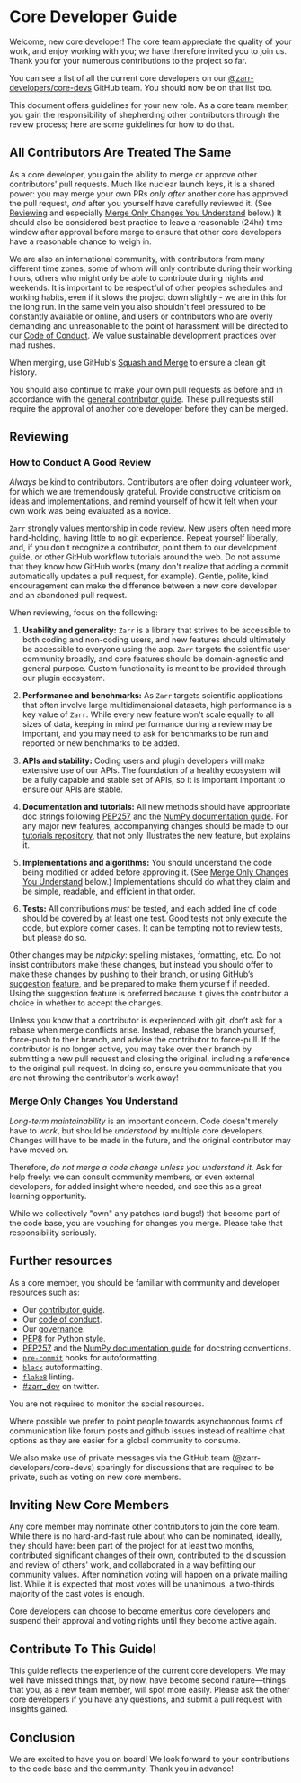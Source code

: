 # Core Developer Guide

Welcome, new core developer!  The core team appreciate the quality of
your work, and enjoy working with you; we have therefore invited you
to join us.  Thank you for your numerous contributions to the project
so far.

You can see a list of all the current core developers on our
[@zarr-developers/core-devs](https://github.com/orgs/zarr-developers/teams/core-devs)
GitHub team. You should now be on that list too.

This document offers guidelines for your new role.
As a core team member, you gain the responsibility of shepherding
other contributors through the review process; here are some
guidelines for how to do that.

## All Contributors Are Treated The Same

As a core developer, you gain the ability to merge or approve
other contributors' pull requests.  Much like nuclear launch keys, it
is a shared power: you may merge your own PRs *only after* another core has
approved the pull request, *and* after you yourself have carefully
reviewed it.  (See [Reviewing](#reviewing) and especially
[Merge Only Changes You Understand](#merge-only-changes-you-understand) below.)
It should also be considered best practice to leave a reasonable (24hr) time window
after approval before merge to ensure that other core developers have a reasonable
chance to weigh in.

We are also an international community, with contributors from many different time zones,
some of whom will only contribute during their working hours, others who might only be able
to contribute during nights and weekends. It is important to be respectful of other peoples
schedules and working habits, even if it slows the project down slightly - we are in this
for the long run. In the same vein you also shouldn't feel pressured to be constantly
available or online, and users or contributors who are overly demanding and unreasonable
to the point of harassment will be directed to our
[Code of Conduct](https://github.com/zarr-developers/.github/blob/master/CODE_OF_CONDUCT.md).
We value sustainable development practices over mad rushes.

When merging, use GitHub's
[Squash and Merge](https://help.github.com/articles/merging-a-pull-request/#merging-a-pull-request-on-github)
to ensure a clean git history.

You should also continue to make your own pull requests as before and in accordance
with the [general contributor guide](https://github.com/zarr-developers/.github/blob/master/CONTRIBUTING.md).
These pull requests still require the approval of another core developer before they can be merged.

## Reviewing

### How to Conduct A Good Review

*Always* be kind to contributors. Contributors are often doing
volunteer work, for which we are tremendously grateful. Provide
constructive criticism on ideas and implementations, and remind
yourself of how it felt when your own work was being evaluated as a
novice.

`Zarr` strongly values mentorship in code review.  New users
often need more hand-holding, having little to no git
experience. Repeat yourself liberally, and, if you don't recognize a
contributor, point them to our development guide, or other GitHub
workflow tutorials around the web. Do not assume that they know how
GitHub works (many don't realize that adding a commit
automatically updates a pull request, for example). Gentle, polite, kind
encouragement can make the difference between a new core developer and
an abandoned pull request.

When reviewing, focus on the following:

1. **Usability and generality:** `Zarr` is a library that strives to be accessible
to both coding and non-coding users, and new features should ultimately be
accessible to everyone using the app. `Zarr` targets the scientific user
community broadly, and core features should be domain-agnostic and general purpose.
Custom functionality is meant to be provided through our plugin ecosystem.

2. **Performance and benchmarks:** As `Zarr` targets scientific applications that often involve
large multidimensional datasets, high performance is a key value of `Zarr`. While
every new feature won't scale equally to all sizes of data, keeping in mind performance
during a review may be important, and you may
need to ask for benchmarks to be run and reported or new benchmarks to be added.

3. **APIs and stability:** Coding users and plugin developers will make
extensive use of our APIs. The foundation of a healthy ecosystem will be
a fully capable and stable set of APIs, so it is important 
important to ensure our APIs are stable.

4. **Documentation and tutorials:** All new methods should have appropriate doc
strings following [PEP257](https://www.python.org/dev/peps/pep-0257/) and the
[NumPy documentation guide](https://docs.scipy.org/doc/numpy/docs/howto_document.html).
For any major new features, accompanying changes should be made to our
[tutorials repository](https://github.com/zarr-developers/zarr-developers-tutorials), that not only
illustrates the new feature, but explains it.

5. **Implementations and algorithms:** You should understand the code being modified
or added before approving it.  (See [Merge Only Changes You Understand](#merge-only-changes-you-understand)
below.) Implementations should do what they claim and be simple, readable, and efficient
in that order.

6. **Tests:** All contributions *must* be tested, and each added line of code
should be covered by at least one test. Good tests not only execute the code,
but explore corner cases.  It can be tempting not to review tests, but please
do so.

Other changes may be *nitpicky*: spelling mistakes, formatting,
etc. Do not insist contributors make these changes, but instead you should offer
to make these changes by [pushing to their branch](https://help.github.com/articles/committing-changes-to-a-pull-request-branch-created-from-a-fork/), or using GitHub’s [suggestion](https://help.github.com/articles/commenting-on-a-pull-request/)
[feature](https://help.github.com/articles/incorporating-feedback-in-your-pull-request/), and
be prepared to make them yourself if needed. Using the suggestion feature is preferred because
it gives the contributor a choice in whether to accept the changes.

Unless you know that a contributor is experienced with git, don’t
ask for a rebase when merge conflicts arise. Instead, rebase the
branch yourself, force-push to their branch, and advise the contributor to force-pull.  If the contributor is
no longer active, you may take over their branch by submitting a new pull
request and closing the original, including a reference to the original pull
request. In doing so, ensure you communicate that you are not throwing the
contributor's work away!

### Merge Only Changes You Understand

*Long-term maintainability* is an important concern.  Code doesn't
merely have to *work*, but should be *understood* by multiple core
developers.  Changes will have to be made in the future, and the
original contributor may have moved on.

Therefore, *do not merge a code change unless you understand it*. Ask
for help freely: we can consult community members, or even external developers,
for added insight where needed, and see this as a great learning opportunity.

While we collectively "own" any patches (and bugs!) that become part
of the code base, you are vouching for changes you merge.  Please take
that responsibility seriously.

## Further resources

As a core member, you should be familiar with community and developer
resources such as:

-  Our [contributor guide](https://github.com/zarr-developers/.github/blob/master/CONTRIBUTING.md).
-  Our [code of conduct](https://github.com/zarr-developers/.github/blob/master/CODE_OF_CONDUCT.md).
-  Our [governance](GOVERNANCE.md).
-  [PEP8](https://www.python.org/dev/peps/pep-0008/) for Python style.
-  [PEP257](https://www.python.org/dev/peps/pep-0257/) and the
   [NumPy documentation guide](https://docs.scipy.org/doc/numpy/docs/howto_document.html)
   for docstring conventions.
-  [`pre-commit`](https://pre-commit.com) hooks for autoformatting.
-  [`black`](https://github.com/psf/black) autoformatting.
-  [`flake8`](https://github.com/PyCQA/flake8) linting.
-  [#zarr_dev](https://twitter.com/search?q=%23zarr_dev&f=live) on twitter.

You are not required to monitor the social resources.

Where possible we prefer to point people towards asynchronous forms of communication
like forum posts and github issues instead of realtime chat options as they are easier
for a global community to consume.

We also make use of private messages via the GitHub team (@zarr-developers/core-devs)
sparingly for discussions that are required to be private, such as voting on new core members.

## Inviting New Core Members

Any core member may nominate other contributors to join the core team.
While there is no hard-and-fast rule about who can be nominated, ideally,
they should have: been part of the project for at least two months, contributed
significant changes of their own, contributed to the discussion and
review of others' work, and collaborated in a way befitting our
community values. After nomination voting will happen on a private mailing list.
While it is expected that most votes will be unanimous, a two-thirds majority of
the cast votes is enough.

Core developers can choose to become emeritus core developers and suspend
their approval and voting rights until they become active again.

## Contribute To This Guide!

This guide reflects the experience of the current core developers.  We
may well have missed things that, by now, have become second
nature—things that you, as a new team member, will spot more easily.
Please ask the other core developers if you have any questions, and
submit a pull request with insights gained.

## Conclusion

We are excited to have you on board!  We look forward to your
contributions to the code base and the community.  Thank you in
advance!
